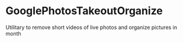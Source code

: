 # GooglePhotosTakeoutOrganize
Utilitary to remove short videos of live photos and organize pictures in month

